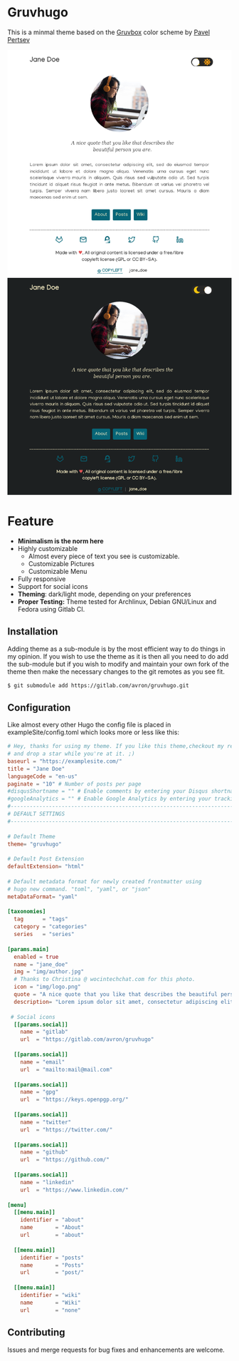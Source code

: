 # Gruvhugo
This is a minmal theme based on the [Gruvbox](https://github.com/morhetz/gruvbox) color scheme by [Pavel Pertsev](https://github.com/morhetz/)

![Main page screenshot: Light Theme](images/screenshot.png "Light Theme Screenshot")
![Main page screenshot: Dark Theme](images/screenshot-dark.png "Light Dark Screenshot")

# Feature
- **Minimalism is the norm here** 
- Highly customizable
  - Almost every piece of text you see is customizable.
  - Customizable Pictures
  - Customizable Menu 
- Fully responsive
- Support for social icons
- **Theming**: dark/light mode, depending on your preferences
- **Proper Testing:** Theme tested for Archlinux, Debian GNU/Linux and Fedora using Gitlab CI. 

## Installation
Adding theme as a sub-module is by the most efficient way to do things in my opinion. If you wish to use the theme as it is then all you need to do add the sub-module but if you wish to modify and maintain your own fork of the theme then make the necessary changes to the git remotes as you see fit.

``` sh
$ git submodule add https://gitlab.com/avron/gruvhugo.git
```
## Configuration
Like almost every other Hugo the config file is placed in exampleSite/config.toml which looks more or less like this:

``` toml
# Hey, thanks for using my theme. If you like this theme,checkout my repo (https://gitlab.com/avron/gruvhugo"
# and drop a star while you're at it. ;)
baseurl = "https://examplesite.com/"
title = "Jane Doe"
languageCode = "en-us"
paginate = "10" # Number of posts per page
#disqusShortname = "" # Enable comments by entering your Disqus shortname
#googleAnalytics = "" # Enable Google Analytics by entering your tracking id
#-------------------------------------------------------------------------------
# DEFAULT SETTINGS
#-------------------------------------------------------------------------------

# Default Theme
theme= "gruvhugo"

# Default Post Extension
defaultExtension= "html"

# Default metadata format for newly created frontmatter using
# hugo new command. "toml", "yaml", or "json"
metaDataFormat= "yaml"

[taxonomies]
  tag      = "tags"
  category = "categories"
  series   = "series"

[params.main]
  enabled = true
  name = "jane_doe"
  img = "img/author.jpg"
  # Thanks to Christina @ wocintechchat.com for this photo.
  icon = "img/logo.png"
  quote = "A nice quote that you like that describes the beautiful person you are."
  description= "Lorem ipsum dolor sit amet, consectetur adipiscing elit, sed do eiusmod tempor incididunt ut labore et dolore magna aliqua. Venenatis urna cursus eget nunc scelerisque viverra mauris in aliquam. Quis risus sed vulputate odio ut. Sed turpis tincidunt id aliquet risus feugiat in ante metus. Bibendum at varius vel pharetra vel turpis. Semper viverra nam libero justo laoreet sit amet cursus. Mauris a diam maecenas sed enim ut sem."

 # Social icons
  [[params.social]]
    name = "gitlab"
    url  = "https://gitlab.com/avron/gruvhugo"

  [[params.social]]
    name = "email"
    url  = "mailto:mail@mail.com"

  [[params.social]]
    name = "gpg"
    url  = "https://keys.openpgp.org/"

  [[params.social]]
    name = "twitter"
    url  = "https://twitter.com/"

  [[params.social]]
    name = "github"
    url  = "https://github.com/"

  [[params.social]]
    name = "linkedin"
    url  = "https://www.linkedin.com/"

[menu]
  [[menu.main]]
    identifier = "about"
    name       = "About"
    url        = "about"

  [[menu.main]]
    identifier = "posts"
    name       = "Posts"
    url        = "post/"

  [[menu.main]]
    identifier = "wiki"
    name       = "Wiki"
    url        = "none"
```

## Contributing
Issues and merge requests for bug fixes and enhancements are welcome.
